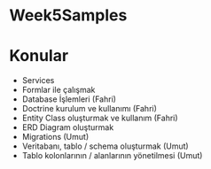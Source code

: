 # Week5Samples

# Konular
- Services
- Formlar ile çalışmak
- Database İşlemleri (Fahri)
- Doctrine kurulum ve kullanımı (Fahri)
- Entity Class oluşturmak ve kullanım (Fahri)
- ERD Diagram oluşturmak
- Migrations (Umut)
- Veritabanı, tablo / schema oluşturmak (Umut)
- Tablo kolonlarının / alanlarının yönetilmesi (Umut)

